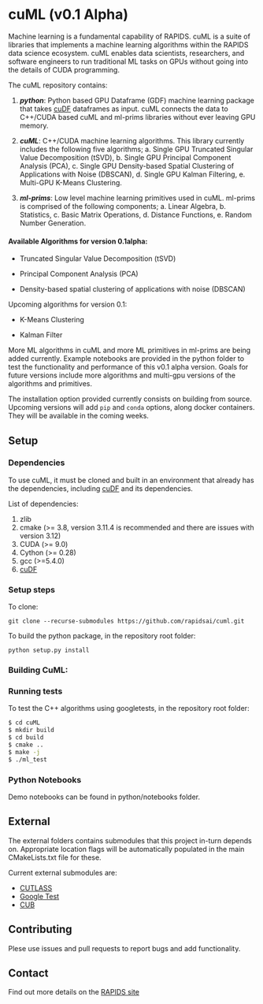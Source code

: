 # cuML (v0.1 Alpha)

Machine learning is a fundamental capability of RAPIDS. cuML is a suite of libraries that implements a machine learning algorithms within the RAPIDS data science ecosystem. cuML enables data scientists, researchers, and software engineers to run traditional ML tasks on  GPUs without going into the details of CUDA programming.

The cuML repository contains:

1. ***python***: Python based GPU Dataframe (GDF) machine learning package that takes [cuDF](https://github.com/rapidsai/cudf-alpha) dataframes as input. cuML connects the data to C++/CUDA based cuML and ml-prims libraries without ever leaving GPU memory.

2. ***cuML***: C++/CUDA machine learning algorithms. This library currently includes the following five algorithms;
   a. Single GPU Truncated Singular Value Decomposition (tSVD),
   b. Single GPU Principal Component Analysis (PCA),
   c. Single GPU Density-based Spatial Clustering of Applications with Noise (DBSCAN),
   d. Single GPU Kalman Filtering,
   e. Multi-GPU K-Means Clustering.

3. ***ml-prims***: Low level machine learning primitives used in cuML. ml-prims is comprised of the following components;
   a. Linear Algebra,
   b. Statistics,
   c. Basic Matrix Operations,
   d. Distance Functions,
   e. Random Number Generation.

#### Available Algorithms for version 0.1alpha:

- Truncated Singular Value Decomposition (tSVD)

- Principal Component Analysis (PCA)

- Density-based spatial clustering of applications with noise (DBSCAN)

Upcoming algorithms for version 0.1:

- K-Means Clustering

- Kalman Filter

More ML algorithms in cuML and more ML primitives in ml-prims are being added currently. Example notebooks are provided in the python folder to test the functionality and performance of this v0.1 alpha version. Goals for future versions include more algorithms and  multi-gpu versions of the algorithms and primitives.

The installation option provided currently consists on building from source. Upcoming versions will add `pip` and `conda` options, along docker containers. They will be available in the coming weeks.


## Setup

### Dependencies

To use cuML, it must be cloned and built in an environment that already has the dependencies, including [cuDF](https://github.com/rapidsai/cudf-alpha) and its dependencies.

List of dependencies:

1. zlib
2. cmake (>= 3.8, version 3.11.4 is recommended and there are issues with version 3.12)
3. CUDA (>= 9.0)
4. Cython (>= 0.28)
5. gcc (>=5.4.0)
6. [cuDF](https://github.com/rapidsai/cudf-alpha)

### Setup steps

To clone:

```
git clone --recurse-submodules https://github.com/rapidsai/cuml.git
```

To build the python package, in the repository root folder:

```
python setup.py install
```

### Building CuML:

### Running tests

To test the C++ algorithms using googletests, in the repository root folder:

```bash
$ cd cuML
$ mkdir build
$ cd build
$ cmake ..
$ make -j
$ ./ml_test
```

### Python Notebooks

Demo notebooks can be found in python/notebooks folder.

## External

The external folders contains submodules that this project in-turn depends on. Appropriate location flags
will be automatically populated in the main CMakeLists.txt file for these.

Current external submodules are:

- [CUTLASS](https://github.com/NVIDIA/cutlass)
- [Google Test](https://github.com/google/googletest)
- [CUB](https://github.com/NVlabs/cub)

## Contributing

Plese use issues and pull requests to report bugs and add functionality.

## Contact

Find out more details on the [RAPIDS site](https://rapids.ai/community.html)
